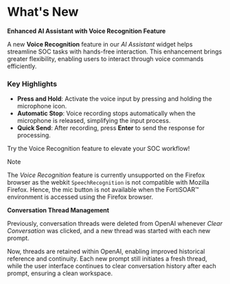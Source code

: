 # What's New

**Enhanced AI Assistant with Voice Recognition Feature**

A new **Voice Recognition** feature in our *AI Assistant* widget helps streamline SOC tasks with hands-free interaction. This enhancement brings greater flexibility, enabling users to interact through voice commands efficiently.

### Key Highlights
- **Press and Hold**: Activate the voice input by pressing and holding the microphone icon.
- **Automatic Stop**: Voice recording stops automatically when the microphone is released, simplifying the input process.
- **Quick Send**: After recording, press **Enter** to send the response for processing.

Try the Voice Recognition feature to elevate your SOC workflow!

> [!Note]
> The *Voice Recognition* feature is currently unsupported on the Firefox browser as the webkit `SpeechRecognition` is not compatible with Mozilla Firefox. Hence, the mic button is not available when the FortiSOAR&trade; environment is accessed using the Firefox browser.

**Conversation Thread Management**

Previously, conversation threads were deleted from OpenAI whenever *Clear Conversation* was clicked, and a new thread was started with each new prompt.

Now, threads are retained within OpenAI, enabling improved historical reference and continuity. Each new prompt still initiates a fresh thread, while the user interface continues to clear conversation history after each prompt, ensuring a clean workspace.